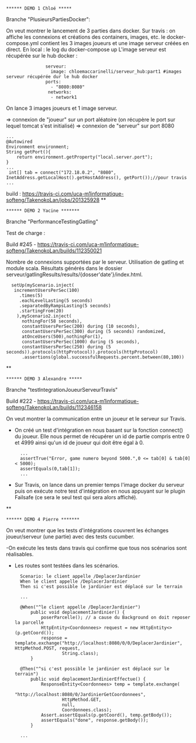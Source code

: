     ****** DEMO 1 Chloé *****
    
Branche  "PlusieursPartiesDocker":

On veut montrer le lancement de 3 parties dans docker.
    Sur travis : on affiche les connexions et créations des containers, images, etc. 
               le docker-compose.yml contient les 3 images joueurs et une image serveur créées en direct.
    En local : le log du docker-compose up 
               L'image serveur est récupérée sur le hub docker :
                   
                   serveur:
                     image: chloemaccarinelli/serveur_hub:part1 #images serveur récupérée dur le hub docker
                   ports:
                     - "8080:8080"
                    networks:
                     - network1

On lance 3 images joueurs et 1 image serveur.

=> connexion de "joueur" sur un port aléatoire (on récupère le port sur lequel tomcat s'est initialisé)
=> connexion de "serveur" sur port 8080
    
    ...
    @Autowired
    Environment environment;
    String getPort(){
        return environment.getProperty("local.server.port");
    }
    ...
     int[] tab = connect("172.18.0.2", "8080", InetAddress.getLocalHost().getHostAddress(), getPort());//pour travis
    ...


build :  https://travis-ci.com/uca-m1informatique-softeng/TakenokoLan/jobs/201325928
**

    ****** DEMO 2 Yacine *******
     
Branche "PerformanceTestingGatling"

Test de charge : 

Build #245 - https://travis-ci.com/uca-m1informatique-softeng/TakenokoLan/builds/112350021

Nombre de connexions supportées par le serveur.
Utilisation de gatling et module scala.
Résultats générés dans le dossier serveur/gatlingResults/results/{dosser'date'}/index.html.
   
      setUp(myScenario.inject(
       incrementUsersPerSec(100)
         .times(5)
         .eachLevelLasting(5 seconds)
         .separatedByRampsLasting(5 seconds)
         .startingFrom(20)
        ),myScenario2.inject(
          nothingFor(58 seconds),
          constantUsersPerSec(200) during (10 seconds),
          constantUsersPerSec(300) during (5 seconds) randomized,
          atOnceUsers(500),nothingFor(1),
          constantUsersPerSec(1000) during (5 seconds),
          constantUsersPerSec(250) during (5 seconds)).protocols(httpProtocol)).protocols(httpProtocol)
          .assertions(global.successfulRequests.percent.between(80,100))

**
     
    ****** DEMO 3 Alexandre *****
    
Branche "testIntegrationJoueurServeurTravis"

Build #222 - https://travis-ci.com/uca-m1informatique-softeng/TakenokoLan/builds/112346158

On veut montrer la communication entre un joueur et le serveur sur Travis.

- On créé un test d'intégration en nous basant sur la fonction connect() du joueur.
Elle nous permet de récupérer un id de partie compris entre 0 et 4999 ainsi qu'un id de joueur
qui doit être égal à 0.

        ...
        assertTrue("Error, game numero beyond 5000.",0 <= tab[0] & tab[0] < 5000);
        assertEquals(0,tab[1]);
        ...
        
- Sur Travis, on lance dans un premier temps l'image docker du serveur puis on exécute notre test d'intégration
en nous appuyant sur le plugin Failsafe (ce sera le seul test qui sera alors affiché).
    
  
**
  
    ****** DEMO 4 Pierre *******

On veut montrer que les tests d'intégrations couvrent les échanges joueur/serveur (une partie) avec des tests cucumber.

-On exécute les tests dans travis qui confirme que tous nos scénarios sont réalisables.
- Les routes sont testées dans les scénarios.

        Scenario: le client appelle /DeplacerJardinier
        When le client appelle /DeplacerJardinier
        Then si c'est possible le jardinier est déplacé sur le terrain

        ...

        @When("^le client appelle /DeplacerJardinier")
            public void deplacementJardinier() {
                poserParcelle(); // a cause du Background on doit reposer la parcelle
                HttpEntity<Coordonnees> request = new HttpEntity<>(p.getCoord());
                response = template.exchange("http://localhost:8080/0/0/DeplacerJardinier", HttpMethod.POST, request,
                        String.class);
            }

        @Then("^si c'est possible le jardinier est déplacé sur le terrain")
            public void deplacementJardinierEffectue() {
                ResponseEntity<Coordonnees> temp = template.exchange(
                        "http://localhost:8080/0/JardinierGetCoordonnees",
                        HttpMethod.GET,
                        null,
                        Coordonnees.class);
                Assert.assertEquals(p.getCoord(), temp.getBody());
                assertEquals("done", response.getBody());
            }

        ...
